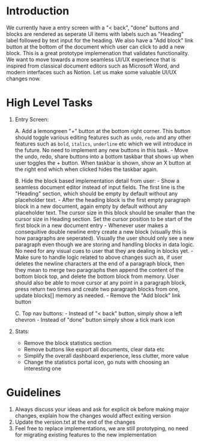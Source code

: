 # Introduction

We currently have a entry screen with a "< back", "done" buttons and blocks are rendered as seperate UI items with labels such as "Heading" label followed by text input for the heading. We also have a "Add block" link button at the bottom of the document which user can click to add a new block. This is a great prototype implemenation that validates functionality. We want to move towards a more seamless UI/UX experience that is inspired from classical document editors such as Microsoft Word, and modern interfaces such as Notion. Let us make some valuable UI/UX changes now.

# High Level Tasks

1. Entry Screen: 

    A. Add a lemongreen "+" button at the bottom right corner. This button should toggle various editing features such as `undo`, `redo` and any other features such as `bold`, `italics`, `underline` etc which we will introduce in the future. No need to implement any new buttons in this task. 
        - Move the undo, redo, share buttons into a bottom taskbar that shows up when user toggles the + button. When taskbar is shown, show an X button at the right end which when clicked hides the taskbar again.

    B. Hide the block based implementation detail from user: 
        - Show a seamless document editor instead of input fields. The first line is the "Heading" section, which should be empty by default without any placeholder text. 
        - After the heading block is the first empty paragraph block in a new document, again empty by default without any placeholder text. The cursor size in this block should be smaller than the cursor size in Heading section. Set the cursor position to be start of the first block in a new document entry
        - Whenever user makes a consequitive double newline entry create a new block (visually this is how paragraphs are seperated). Visually the user should only see a new paragraph even though we are storing and handling blocks in data logic. No need for any visual cues to user that they are dealing in blocks yet.
        - Make sure to handle logic related to above changes such as, if user deletes the newline characters at the end of a paragraph block, then they mean to merge two paragraphs then append the content of the bottom block top, and delete the bottom block from memory. User should also be able to move cursor at any point in a paragraph block, press return two times and create two paragraph blocks from one, update blocks[] memory as needed.
        - Remove the "Add block" link button
    
    C. Top nav buttons:
        - Instead of "< back" button, simply show a left chevron
        - Instead of "done" button simply show a tick mark icon

2. Stats:
    - Remove the block statistics section
    - Remove buttons like export all documents, clear data etc
    - Simplify the overall dashboard experience, less clutter, more value
    - Change the statistics portal icon, go nuts with choosing an interesting one

# Guidelines

1. Always discuss your ideas and ask for explicit ok before making major changes, explain how the changes would affect exiting version
2. Update the version.txt at the end of the changes
3. Feel free to replace implementations, we are still prototyping, no need for migrating existing features to the new implementation